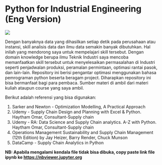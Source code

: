 # Python for Industrial Engineering (Eng Version)

<img align="middle" src="https://user-images.githubusercontent.com/61647791/128857429-6fbef833-cc80-4357-a04f-1e0b2ea70b8e.png" />


<p> Dengan banyaknya data yang dihasilkan setiap detik pada perusahaan atau instansi, skill analisis data dan ilmu data semakin banyak dibutuhkan. Hal inilah yang mendorong saya untuk mempelajari skill tersebut. Dengan domain knowledge berupa ilmu Teknik Industri saya mencoba memanfaatkan skill tersebut untuk menyelesaikan permasalahan di Industri seperti penjadwalan produksi, peramalan permintaan, optimasi rantai pasok, dan lain-lain. Repository ini berisi pengantar optimasi menggunakan bahasa pemrograman python beserta beragam project. Diharapkan repository ini bisa bermanfaat bagi para pembaca. Sumber materi di ambil dari materi kuliah ataupun course yang saya ambil. </p>

Berikut adalah referensi yang bisa digunakan:
1. Sarker and Newton - Optimization Modelling, A Practical Approach
2. Udemy - Supply Chain Design and Planning with Excel & Python. Haytham Omar, Consultant-Supply chain
3. Udemy - RA: Data Science and Supply Chain analytics. A-Z with Python. Haytham Omar, Consultant-Supply chain
4. Operations Management Sustainability and Supply Chain Management (12th Edition) by Jay Heizer, Barry Render, Chuck Munson 
5. DataCamp - Supply Chain Analytics in Python


**NB: Apabila mengalami kendala file tidak bisa dibuka, copy paste link file ipynb ke https://nbviewer.jupyter.org**
